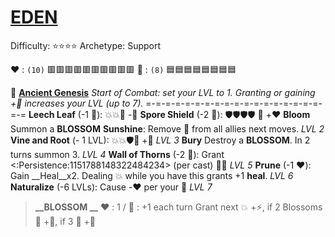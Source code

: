 # [__**EDEN**__](<https://www.youtube.com/watch?v=_49Yc_J5Eyk>) 
Difficulty: ⭐⭐⭐⭐
Archetype: Support

❤️ : `(10)` 🟥🟥🟥🟥🟥🟥🟥🟥🟥🟥
🔷 : `(8)`   🟦🟦🟦🟦🟦🟦🟦🟦

🌱 [**Ancient Genesis**](https://media.discordapp.net/attachments/1056365502101979146/1168052057400430622/Eden.png?ex=65505c3f&is=653de73f&hm=617bc05782a578eadbd2ec0b4500c8ab366d7ea7efe856a185692b7527ca9366&=&width=673&height=673) 
*Start of Combat: set your LVL to 1. Granting or gaining +🔷 increases your LVL (up to 7).*
=-=-=-=-=-=-=-=-=-=-=-=-=-=-=-=-=-=-=-=
**Leech Leaf**  (-1 🔷):  💥💥🔀 -🔷
**Spore Shield** (-2 🔷): 🛡️🛡️🛡️🛡️ 🔀 +❤️
**Bloom** Summon a __**BLOSSOM**__
**Sunshine**: Remove 🔀 from all allies next moves. *LVL 2*
**Vine and Root** (- 1 LVL): 💥💥🛡️🔀 +🔷 *LVL 3*
**Bury** Destroy a __**BLOSSOM**__. In 2 turns summon 3. *LVL 4*
**Wall of Thorns** (-2 🔷): Grant <:Persistence:1151788148322484234> (per cast) 🔀💥 *LVL 5*
**Prune** (-1 ❤️): Gain __Heal__x2. Dealing 💥 while you have this grants +1 __heal__. *LVL 6*
**Naturalize** (-6 LVLs): Cause -❤️ per your 🔷 *LVL 7*

> **__BLOSSOM __** 
> ❤️﻿﻿ : 1 / 🔷 : +1 each turn
> Grant next 💥 +⚡, if 2 Blossoms 🔀 +🚫, if 3 🔀 +🎯
